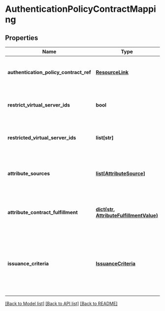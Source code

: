 # AuthenticationPolicyContractMapping

## Properties
Name | Type | Description | Notes
------------ | ------------- | ------------- | -------------
**authentication_policy_contract_ref** | [**ResourceLink**](ResourceLink.md) | Reference to the associated Authentication Policy Contract. | 
**restrict_virtual_server_ids** | **bool** | Restricts this mapping to specific virtual entity IDs. | [optional] 
**restricted_virtual_server_ids** | **list[str]** | The list of virtual server IDs that this mapping is restricted to. | [optional] 
**attribute_sources** | [**list[AttributeSource]**](AttributeSource.md) | A list of configured data stores to look up attributes from. | [optional] 
**attribute_contract_fulfillment** | [**dict(str, AttributeFulfillmentValue)**](AttributeFulfillmentValue.md) | A list of mappings from attribute names to their fulfillment values. | 
**issuance_criteria** | [**IssuanceCriteria**](IssuanceCriteria.md) | The issuance criteria that this transaction must meet before the corresponding attribute contract is fulfilled. | [optional] 

[[Back to Model list]](../README.md#documentation-for-models) [[Back to API list]](../README.md#documentation-for-api-endpoints) [[Back to README]](../README.md)


